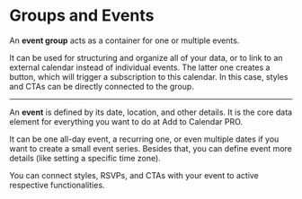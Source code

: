 
# Groups and Events

An **event group** acts as a container for one or multiple events.

It can be used for structuring and organize all of your data, or to link to an external calendar instead of individual events.
The latter one creates a button, which will trigger a subscription to this calendar. In this case, styles and CTAs can be directly connected to the group.

---

An **event** is defined by its date, location, and other details. It is the core data element for everything you want to do at Add to Calendar PRO.

It can be one all-day event, a recurring one, or even multiple dates if you want to create a small event series. Besides that, you can define event more details (like setting a specific time zone).

You can connect styles, RSVPs, and CTAs with your event to active respective functionalities.
